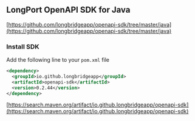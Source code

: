 ## LongPort OpenAPI SDK for Java

[https://github.com/longbridgeapp/openapi-sdk/tree/master/java](https://github.com/longbridgeapp/openapi-sdk/tree/master/java)

### Install SDK

Add the following line to your `pom.xml` file

```xml
<dependency>
  <groupId>io.github.longbridgeapp</groupId>
  <artifactId>openapi-sdk</artifactId>
  <version>0.2.44</version>
</dependency>
```

[https://search.maven.org/artifact/io.github.longbridgeapp/openapi-sdk](https://search.maven.org/artifact/io.github.longbridgeapp/openapi-sdk)
